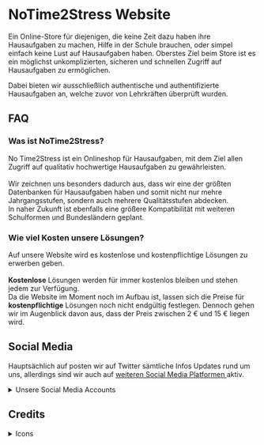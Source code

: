 # NoTime2Stress Website

Ein Online-Store für diejenigen, die keine Zeit dazu haben ihre Hausaufgaben zu machen, Hilfe in der Schule brauchen, oder simpel einfach keine Lust auf Hausaufgaben haben. Oberstes Ziel beim Store ist es ein möglichst unkomplizierten, sicheren und schnellen Zugriff auf Hausaufgaben zu ermöglichen. 

Dabei bieten wir ausschließlich authentische und authentifizierte Hausaufgaben an, welche zuvor von Lehrkräften überprüft wurden. 
## FAQ

### Was ist NoTime2Stress?

No Time2Stress ist ein Onlineshop für Hausaufgaben, mit dem Ziel allen Zugriff auf qualitativ hochwertige Hausaufgaben zu gewährleisten.<br> <br>
Wir zeichnen uns besonders dadurch aus, dass wir eine der größten Datenbanken für Hausaufgaben haben und somit nicht nur mehre Jahrgangsstufen, sondern auch mehrere Qualitätsstufen abdecken. <br>
In naher Zukunft ist ebenfalls eine größere Kompatibilität mit weiteren Schulformen und Bundesländern geplant. 

### Wie viel Kosten unsere Lösungen?

Auf unsere Website wird es kostenlose und kostenpflichtige Lösungen zu erwerben geben.<br><br>
<b>Kostenlose</b> Lösungen werden für immer kostenlos bleiben und stehen jedem zur Verfügung.<br>
Da die Website im Moment noch im Aufbau ist, lassen sich die Preise für <b>kostenpflichtige</b> Lösungen noch nicht endgültig festlegen. Dennoch gehen wir im Augenblick davon aus, dass der Preis zwischen 2 € und 15 € liegen wird. 


## Social Media

Hauptsächlich auf posten wir auf Twitter sämtliche Infos Updates rund um uns, allerdings sind wir auch auf <a href="https://linktr.ee/notime2stress"> weiteren Social Media Platformen </a> aktiv.

<details>
  <summary>Unsere Social Media Accounts</summary>
  
  <i>Hier sind sämtliche offzielle Accounts aufgelistet</i>

  Twitter: https://twitter.com/NoTime2Stress <br>
  Instagram: https://instagram.com/notime2stress <br>
  Mail: notime2stress@protonmail.com
  
  </details>
  
## Credits
<details>
  <summary>Icons</summary>
 
  <i>Diese Icons benutzen wir auf unsere Website oder anderen Seiten, die mit uns in Verbindung stehen</i>
  
<div>Icons made by <a href="https://www.flaticon.com/authors/pixel-perfect" title="Pixel perfect">Pixel perfect</a> from <a href="https://www.flaticon.com/" title="Flaticon">www.flaticon.com</a></div>
<div>Icons made by <a href="https://www.flaticon.com/authors/hight-quality-icons" title="Hight Quality Icons">Hight Quality Icons</a> from <a href="https://www.flaticon.com/" title="Flaticon">www.flaticon.com</a></div>
<div>Icons made by <a href="https://www.freepik.com" title="Freepik">Freepik</a> from <a href="https://www.flaticon.com/" title="Flaticon">www.flaticon.com</a></div>  

</details>
